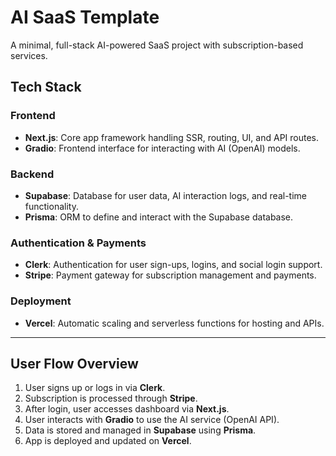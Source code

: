 # AI SaaS Template

A minimal, full-stack AI-powered SaaS project with subscription-based services.

## **Tech Stack**

### **Frontend**

- **Next.js**: Core app framework handling SSR, routing, UI, and API routes.
- **Gradio**: Frontend interface for interacting with AI (OpenAI) models.

### **Backend**

- **Supabase**: Database for user data, AI interaction logs, and real-time functionality.
- **Prisma**: ORM to define and interact with the Supabase database.

### **Authentication & Payments**

- **Clerk**: Authentication for user sign-ups, logins, and social login support.
- **Stripe**: Payment gateway for subscription management and payments.

### **Deployment**

- **Vercel**: Automatic scaling and serverless functions for hosting and APIs.

---

## **User Flow Overview**

1. User signs up or logs in via **Clerk**.
2. Subscription is processed through **Stripe**.
3. After login, user accesses dashboard via **Next.js**.
4. User interacts with **Gradio** to use the AI service (OpenAI API).
5. Data is stored and managed in **Supabase** using **Prisma**.
6. App is deployed and updated on **Vercel**.
